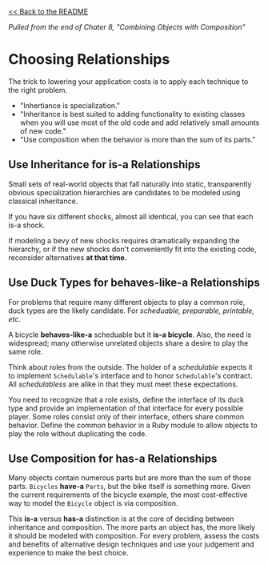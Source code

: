 [&lt;&lt; Back to the README](README.md)

*Pulled from the end of Chater 8, "Combining Objects with Composition"*

# Choosing Relationships

The trick to lowering your application costs is to apply each technique to the
right problem. 

- "Inhertiance is specialization."
- "Inheritance is best suited to adding functionality to existing classes when
   you will use most of the old code and add relatively small amounts of new
   code."
- "Use composition when the behavior is more than the sum of its parts."

## Use Inheritance for is-a Relationships

Small sets of real-world objects that fall naturally into static, transparently
obvious specialization hierarchies are candidates to be modeled using classical
inheritance.

If you have  six different shocks, almost all identical, you can see that each
is-a shock.

If modeling a bevy of new shocks requires dramatically expanding the hierarchy,
or if the new shocks don't conveniently fit into the existing code, reconsider
alternatives **at that time.**

## Use Duck Types for behaves-like-a Relationships

For problems that require many different objects to play a common role, duck
types are the likely candidate. For *scheduable, preparable, printable, etc*.

A bicycle **behaves-like-a** scheduable but it **is-a bicycle**. Also, the need
is widespread; many otherwise unrelated objects share a desire to play the same
role.

Think about roles from the outside. The holder of a *schedulable* expects it to
implement `Schedulable`'s interface and to honor `Schedulable`'s contract. All
*schedulabless* are alike in that they must meet these expectations.

You need to recognize that a role exists, define the interface of its duck type
and provide an implementation of that interface for every possible player. Some
roles consist only of their interface, others share common behavior. Define the
common behavior in a Ruby module to allow objects to play the role without
duplicating the code.

## Use Composition for has-a Relationships

Many objects contain numerous parts but are more than the sum of those parts.
`Bicycles` **have-a** `Parts`, but the bike itself is something more. Given
the current requirements of the bicycle example, the most cost-effective way to
model the `Bicycle` object is via composition.

This **is-a** versus **has-a** distinction is at the core of deciding between
inheritance and composition. The more parts an object has, the more likely it
should be modeled with composition. For every problem, assess the costs and
benefits of alternative design techniques and use your judgement and experience
to make the best choice.
